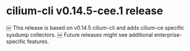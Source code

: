 # cilium-cli v0.14.5-cee.1 release
￼
This release is based on v0.14.5 cilium-cli and adds cilium-ce specific sysdump collectors.
￼
Future releases might see additional enterprise-specific features.
